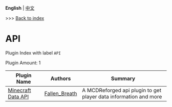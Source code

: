 **English** | [中文](readme-zh_cn.md)

\>\>\> [Back to index](/readme.md)

# API

Plugin Index with label `API`

Plugin Amount: 1

| Plugin Name | Authors | Summary |
| --- | --- | --- |
| [Minecraft Data API](/plugins/minecraft_data_api/readme.md) | [Fallen_Breath](https://github.com/Fallen-Breath) | A MCDReforged api plugin to get player data information and more |

